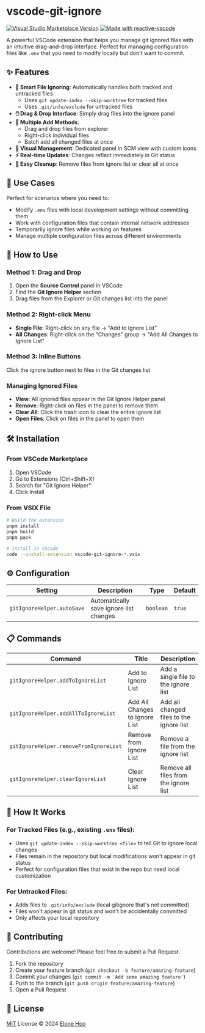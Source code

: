 # vscode-git-ignore

<a href="https://marketplace.visualstudio.com/items?itemName=elonehoo.vscode-git-ignore" target="__blank"><img src="https://img.shields.io/visual-studio-marketplace/v/elonehoo.vscode-git-ignore.svg?color=eee&amp;label=VS%20Code%20Marketplace&logo=visual-studio-code" alt="Visual Studio Marketplace Version" /></a>
<a href="https://kermanx.github.io/reactive-vscode/" target="__blank"><img src="https://img.shields.io/badge/made_with-reactive--vscode-%23007ACC?style=flat&labelColor=%23229863"  alt="Made with reactive-vscode" /></a>

A powerful VSCode extension that helps you manage git ignored files with an intuitive drag-and-drop interface. Perfect for managing configuration files like `.env` that you need to modify locally but don't want to commit.

## ✨ Features

- **🎯 Smart File Ignoring**: Automatically handles both tracked and untracked files
  - Uses `git update-index --skip-worktree` for tracked files
  - Uses `.git/info/exclude` for untracked files
- **🖱️ Drag & Drop Interface**: Simply drag files into the ignore panel
- **📝 Multiple Add Methods**: 
  - Drag and drop files from explorer
  - Right-click individual files
  - Batch add all changed files at once
- **🔧 Visual Management**: Dedicated panel in SCM view with custom icons
- **⚡ Real-time Updates**: Changes reflect immediately in Git status
- **🧹 Easy Cleanup**: Remove files from ignore list or clear all at once

## 🚀 Use Cases

Perfect for scenarios where you need to:
- Modify `.env` files with local development settings without committing them
- Work with configuration files that contain internal network addresses
- Temporarily ignore files while working on features
- Manage multiple configuration files across different environments

## 📖 How to Use

### Method 1: Drag and Drop
1. Open the **Source Control** panel in VSCode
2. Find the **Git Ignore Helper** section
3. Drag files from the Explorer or Git changes list into the panel

### Method 2: Right-click Menu
- **Single File**: Right-click on any file → "Add to Ignore List"
- **All Changes**: Right-click on the "Changes" group → "Add All Changes to Ignore List"

### Method 3: Inline Buttons
Click the ignore button next to files in the Git changes list

### Managing Ignored Files
- **View**: All ignored files appear in the Git Ignore Helper panel
- **Remove**: Right-click on files in the panel to remove them
- **Clear All**: Click the trash icon to clear the entire ignore list
- **Open Files**: Click on files in the panel to open them

## 🛠️ Installation

### From VSCode Marketplace
1. Open VSCode
2. Go to Extensions (Ctrl+Shift+X)
3. Search for "Git Ignore Helper"
4. Click Install

### From VSIX File
```bash
# Build the extension
pnpm install
pnpm build
pnpm pack

# Install in VSCode
code --install-extension vscode-git-ignore-*.vsix
```

## ⚙️ Configuration

| Setting | Description | Type | Default |
|---------|-------------|------|---------|
| `gitIgnoreHelper.autoSave` | Automatically save ignore list changes | `boolean` | `true` |

## 📋 Commands

| Command | Title | Description |
|---------|--------|-------------|
| `gitIgnoreHelper.addToIgnoreList` | Add to Ignore List | Add a single file to the ignore list |
| `gitIgnoreHelper.addAllToIgnoreList` | Add All Changes to Ignore List | Add all changed files to the ignore list |
| `gitIgnoreHelper.removeFromIgnoreList` | Remove from Ignore List | Remove a file from the ignore list |
| `gitIgnoreHelper.clearIgnoreList` | Clear Ignore List | Remove all files from the ignore list |

## 🎯 How It Works

### For Tracked Files (e.g., existing `.env` files):
- Uses `git update-index --skip-worktree <file>` to tell Git to ignore local changes
- Files remain in the repository but local modifications won't appear in git status
- Perfect for configuration files that exist in the repo but need local customization

### For Untracked Files:
- Adds files to `.git/info/exclude` (local gitignore that's not committed)
- Files won't appear in git status and won't be accidentally committed
- Only affects your local repository

## 🤝 Contributing

Contributions are welcome! Please feel free to submit a Pull Request.

1. Fork the repository
2. Create your feature branch (`git checkout -b feature/amazing-feature`)
3. Commit your changes (`git commit -m 'Add some amazing feature'`)
4. Push to the branch (`git push origin feature/amazing-feature`)
5. Open a Pull Request

## 📄 License

[MIT](./LICENSE.md) License © 2024 [Elone Hoo](https://github.com/elonehoo)
